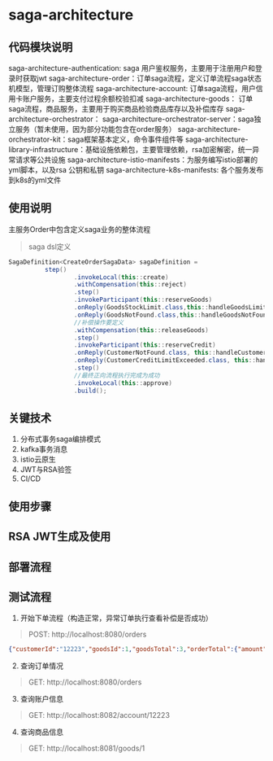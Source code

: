 # saga-architecture
## 代码模块说明
saga-architecture-authentication: saga 用户鉴权服务，主要用于注册用户和登录时获取jwt
saga-architecture-order：订单saga流程，定义订单流程saga状态机模型，管理订购整体流程
saga-architecture-account: 订单saga流程，用户信用卡账户服务，主要支付过程余额校验扣减
saga-architecture-goods： 订单saga流程，商品服务，主要用于购买商品检验商品库存以及补偿库存
saga-architecture-orchestrator：
    saga-architecture-orchestrator-server：saga独立服务（暂未使用，因为部分功能包含在order服务）
    saga-architecture-orchestrator-kit：saga框架基本定义，命令事件组件等
saga-architecture-library-infrastructure：基础设施依赖包，主要管理依赖，rsa加密解密，统一异常请求等公共设施
saga-architecture-istio-manifests：为服务编写istio部署的yml脚本，以及rsa 公钥和私钥
saga-architecture-k8s-manifests: 各个服务发布到k8s的yml文件
## 使用说明
主服务Order中包含定义saga业务的整体流程
> saga dsl定义
```java
SagaDefinition<CreateOrderSagaData> sagaDefinition =
          step()
                  .invokeLocal(this::create)
                  .withCompensation(this::reject)
                  .step()
                  .invokeParticipant(this::reserveGoods)
                  .onReply(GoodsStockLimit.class,this::handleGoodsLimit)
                  .onReply(GoodsNotFound.class,this::handleGoodsNotFound)
                  //补偿操作要定义
                  .withCompensation(this::releaseGoods)
                  .step()
                  .invokeParticipant(this::reserveCredit)
                  .onReply(CustomerNotFound.class, this::handleCustomerNotFound)
                  .onReply(CustomerCreditLimitExceeded.class, this::handleCustomerCreditLimitExceeded)
                  .step()
                  //最终正向流程执行完成为成功
                  .invokeLocal(this::approve)
                  .build();
```
## 关键技术
1. 分布式事务saga编排模式
2. kafka事务消息
3. istio云原生
4. JWT与RSA验签
5. CI/CD
## 使用步骤
## RSA JWT生成及使用
## 部署流程
## 测试流程
1. 开始下单流程（构造正常，异常订单执行查看补偿是否成功）
> POST: http://localhost:8080/orders
```json
{"customerId":"12223","goodsId":1,"goodsTotal":3,"orderTotal":{"amount":111}}
```
2. 查询订单情况
> GET: http://localhost:8080/orders

3. 查询账户信息
> GET:  http://localhost:8082/account/12223

4. 查询商品信息
> GET:  http://localhost:8081/goods/1